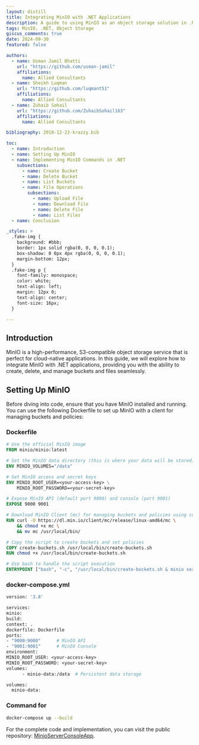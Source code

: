 ```yaml
---
layout: distill
title: Integrating MinIO with .NET Applications
description: A guide to using MinIO as an object storage solution in .NET applications.
tags: MinIO, .NET, Object Storage
giscus_comments: true
date: 2024-09-30
featured: false

authors:
  - name: Usman Jamil Bhatti
    url: "https://github.com/usman-jamil"
    affiliations:
      name: Allied Consultants
  - name: Sheikh Luqman
    url: "https://github.com/luqmant51"
    affiliations:
      name: Allied Consultants
  - name: Zuhaib Sohail
    url: "https://github.com/ZuhaibSohail163"
    affiliations:
      name: Allied Consultants

bibliography: 2018-12-22-krazzy.bib

toc:
  - name: Introduction
  - name: Setting Up MinIO
  - name: Implementing MinIO Commands in .NET
    subsections:
      - name: Create Bucket
      - name: Delete Bucket
      - name: List Buckets
      - name: File Operations
        subsections:
          - name: Upload File
          - name: Download File
          - name: Delete File
          - name: List Files
  - name: Conclusion

_styles: >
  .fake-img {
    background: #bbb;
    border: 1px solid rgba(0, 0, 0, 0.1);
    box-shadow: 0 0px 4px rgba(0, 0, 0, 0.1);
    margin-bottom: 12px;
  }
  .fake-img p {
    font-family: monospace;
    color: white;
    text-align: left;
    margin: 12px 0;
    text-align: center;
    font-size: 16px;
  }

---
```


## Introduction

MinIO is a high-performance, S3-compatible object storage service that is perfect for cloud-native applications. In this guide, we will explore how to integrate MinIO with .NET applications, providing you with the ability to create, delete, and manage buckets and files seamlessly.

## Setting Up MinIO

Before diving into code, ensure that you have MinIO installed and running. You can use the following Dockerfile to set up MinIO with a client for managing buckets and policies:

### Dockerfile

```dockerfile
# Use the official MinIO image
FROM minio/minio:latest

# Set the MinIO data directory (this is where your data will be stored)
ENV MINIO_VOLUMES="/data"

# Set MinIO access and secret keys
ENV MINIO_ROOT_USER=<your-access-key> \
    MINIO_ROOT_PASSWORD=<your-secret-key>

# Expose MinIO API (default port 9000) and console (port 9001)
EXPOSE 9000 9001

# Download MinIO Client (mc) for managing buckets and policies using curl
RUN curl -O https://dl.min.io/client/mc/release/linux-amd64/mc \
    && chmod +x mc \
    && mv mc /usr/local/bin/

# Copy the script to create buckets and set policies
COPY create-buckets.sh /usr/local/bin/create-buckets.sh
RUN chmod +x /usr/local/bin/create-buckets.sh

# Use bash to handle the script execution
ENTRYPOINT ["bash", "-c", "/usr/local/bin/create-buckets.sh & minio server /data --console-address :9001"]
```

### docker-compose.yml
```dockerfile
version: '3.8'

services:
minio:
build:
context: .
dockerfile: Dockerfile
ports:
- "9000:9000"      # MinIO API
- "9001:9001"      # MinIO Console
environment:
MINIO_ROOT_USER: <your-access-key>
MINIO_ROOT_PASSWORD: <your-secret-key>
volumes:
      - minio-data:/data  # Persistent data storage

volumes:
  minio-data:
```

### Command for
```bash
docker-compose up --build
```
For the complete code and implementation, you can visit the public repository: [MinioServerConsoleApp](https://github.com/Luqmant51/MinioServerConsoleApp).